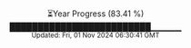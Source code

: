 <p align="center">
⏳Year Progress (83.41 %) <br>
█████████████████████████▁▁▁▁▁ <br>
<sub>Updated: Fri, 01 Nov 2024 06:30:41 GMT</sub>
</p>

